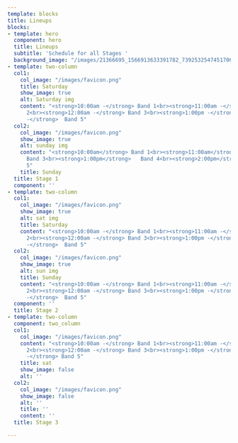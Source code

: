 ```yaml
---
template: blocks
title: Lineups
blocks:
- template: hero
  component: hero
  title: Lineups
  subtitle: 'Schedule for all Stages '
  background_image: "/images/21366695_1566913633391782_7392532547451706060_o-2.jpg"
- template: two-column
  col1:
    col_image: "/images/favicon.png"
    title: Saturday
    show_image: true
    alt: Saturday img
    content: "<strong>10:00am -</strong> Band 1<br><strong>11:00am -</strong> Band
      2<br><strong>12:00am -</strong> Band 3<br><strong>1:00pm -</strong>  Band 4<br><strong>2:00pm
      -</strong>  Band 5"
  col2:
    col_image: "/images/favicon.png"
    show_image: true
    alt: sunday img
    content: "<strong>10:00am</strong> Band 1<br><strong>11:00am</strong> Band 2<br><strong>12:00am</strong>
      Band 3<br><strong>1:00pm</strong>   Band 4<br><strong>2:00pm</strong>   Band
      5"
    title: Sunday
  title: Stage 1
  component: ''
- template: two-column
  col1:
    col_image: "/images/favicon.png"
    show_image: true
    alt: sat img
    title: Saturday
    content: "<strong>10:00am -</strong> Band 1<br><strong>11:00am -</strong> Band
      2<br><strong>12:00am -</strong> Band 3<br><strong>1:00pm -</strong>  Band 4<br><strong>2:00pm
      -</strong>  Band 5"
  col2:
    col_image: "/images/favicon.png"
    show_image: true
    alt: sun img
    title: Sunday
    content: "<strong>10:00am -</strong> Band 1<br><strong>11:00am -</strong> Band
      2<br><strong>12:00am -</strong> Band 3<br><strong>1:00pm -</strong>  Band 4<br><strong>2:00pm
      -</strong>  Band 5"
  component: ''
  title: Stage 2
- template: two-column
  component: two_column
  col1:
    col_image: "/images/favicon.png"
    content: "<strong>10:00am -</strong> Band 1<br><strong>11:00am -</strong> Band
      2<br><strong>12:00am -</strong> Band 3<br><strong>1:00pm -</strong> Band 4<br><strong>2:00pm
      -</strong> Band 5"
    title: sat
    show_image: false
    alt: ''
  col2:
    col_image: "/images/favicon.png"
    show_image: false
    alt: ''
    title: ''
    content: ''
  title: Stage 3

---
```

